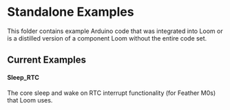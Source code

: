 # Standalone Examples

This folder contains example Arduino code that was integrated into Loom or is a distilled version of a component Loom without the entire code set.

## Current Examples

#### Sleep_RTC

The core sleep and wake on RTC interrupt functionality (for Feather M0s) that Loom uses.